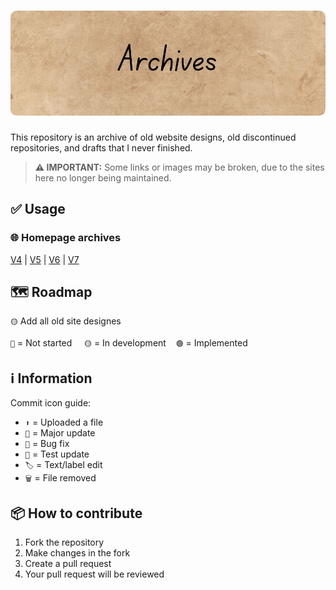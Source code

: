 <h1 align="center">
  <img style="border-radius:10px" src="banner.png">
</h1>

This repository is an archive of old website designs, old discontinued repositories, and drafts that I never finished.

> **⚠️ IMPORTANT:** Some links or images may be broken, due to the sites here no longer being maintained.

## ✅ Usage
### 🌐 Homepage archives
[V4](https://itsfoxdev.github.io/archives/site/v4) | [V5](https://itsfoxdev.github.io/archives/site/v5) | [V6](https://itsfoxdev.github.io/archives/site/v6) | [V7](https://itsfoxdev.github.io/archives/site/v7)

## 🗺️ Roadmap
`🟡` Add all old site designes

`🔴` = Not started‎‎ ‎ ‎ ‎ ‎ `🟡` = In development‎ ‎ ‎ ‎ ‎ `🟢` = Implemented


## ℹ️ Information
Commit icon guide:
- `⬆️` = Uploaded a file
- `🎉` = Major update
- `🐛` = Bug fix
- `🚧` = Test update
- `🏷️` = Text/label edit
- `🗑️` = File removed

## 📦 How to contribute
1. Fork the repository
2. Make changes in the fork
3. Create a pull request
4. Your pull request will be reviewed
